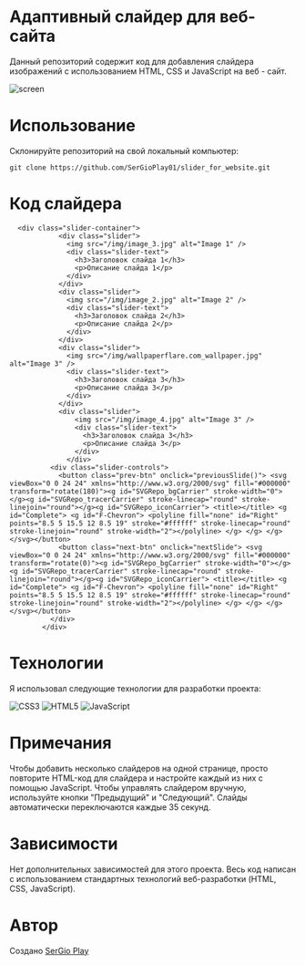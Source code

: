 # Адаптивный слайдер для веб-сайта
Данный репозиторий содержит код для добавления слайдера изображений с использованием HTML, CSS и JavaScript на веб - сайт.

![screen](https://i.ibb.co/64Yv3bV/Example-work-slider-Ser-Gio-Play.png)

# Использование
Склонируйте репозиторий на свой локальный компьютер:

```
git clone https://github.com/SerGioPlay01/slider_for_website.git
```  
# Код слайдера
```
  <div class="slider-container">
            <div class="slider">
              <img src="/img/image_3.jpg" alt="Image 1" />
              <div class="slider-text">
                <h3>Заголовок слайда 1</h3>
                <p>Описание слайда 1</p>
              </div>
            </div>
            <div class="slider">
              <img src="/img/image_2.jpg" alt="Image 2" />
              <div class="slider-text">
                <h3>Заголовок слайда 2</h3>
                <p>Описание слайда 2</p>
              </div>
            </div>
            <div class="slider">
              <img src="/img/wallpaperflare.com_wallpaper.jpg" alt="Image 3" />
              <div class="slider-text">
                <h3>Заголовок слайда 3</h3>
                <p>Описание слайда 3</p>
              </div>
            </div>
            <div class="slider">
                <img src="/img/image_4.jpg" alt="Image 3" />
                <div class="slider-text">
                  <h3>Заголовок слайда 3</h3>
                  <p>Описание слайда 3</p>
                </div>
              </div>
          <div class="slider-controls">
            <button class="prev-btn" onclick="previousSlide()"> <svg viewBox="0 0 24 24" xmlns="http://www.w3.org/2000/svg" fill="#000000" transform="rotate(180)"><g id="SVGRepo_bgCarrier" stroke-width="0"></g><g id="SVGRepo_tracerCarrier" stroke-linecap="round" stroke-linejoin="round"></g><g id="SVGRepo_iconCarrier"> <title></title> <g id="Complete"> <g id="F-Chevron"> <polyline fill="none" id="Right" points="8.5 5 15.5 12 8.5 19" stroke="#ffffff" stroke-linecap="round" stroke-linejoin="round" stroke-width="2"></polyline> </g> </g> </g></svg></button>
            <button class="next-btn" onclick="nextSlide"> <svg viewBox="0 0 24 24" xmlns="http://www.w3.org/2000/svg" fill="#000000" transform="rotate(0)"><g id="SVGRepo_bgCarrier" stroke-width="0"></g><g id="SVGRepo_tracerCarrier" stroke-linecap="round" stroke-linejoin="round"></g><g id="SVGRepo_iconCarrier"> <title></title> <g id="Complete"> <g id="F-Chevron"> <polyline fill="none" id="Right" points="8.5 5 15.5 12 8.5 19" stroke="#ffffff" stroke-linecap="round" stroke-linejoin="round" stroke-width="2"></polyline> </g> </g> </g></svg></button>
          </div>
        </div>
```
# Технологии
Я использовал следующие технологии для разработки проекта:

![CSS3](https://img.shields.io/badge/css3-%231572B6.svg?style=for-the-badge&logo=css3&logoColor=white) ![HTML5](https://img.shields.io/badge/html5-%23E34F26.svg?style=for-the-badge&logo=html5&logoColor=white) ![JavaScript](https://img.shields.io/badge/javascript-%23323330.svg?style=for-the-badge&logo=javascript&logoColor=%23F7DF1E)

# Примечания
Чтобы добавить несколько слайдеров на одной странице, просто повторите HTML-код для слайдера и настройте каждый из них с помощью JavaScript.
Чтобы управлять слайдером вручную, используйте кнопки "Предыдущий" и "Следующий".
Слайды автоматически переключаются каждые 35 секунд.

# Зависимости
Нет дополнительных зависимостей для этого проекта. Весь код написан с использованием стандартных технологий веб-разработки (HTML, CSS, JavaScript).

# Автор

Создано   [SerGio Play](https://sergioplay01.github.io/portfolio_sergio_play/)
